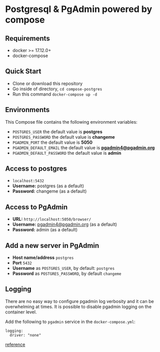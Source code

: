 # Postgresql & PgAdmin powered by compose

## Requirements

- docker >= 17.12.0+
- docker-compose

## Quick Start

- Clone or download this repository
- Go inside of directory, `cd compose-postgres`
- Run this command `docker-compose up -d`

## Environments

This Compose file contains the following environment variables:

- `POSTGRES_USER` the default value is **postgres**
- `POSTGRES_PASSWORD` the default value is **changeme**
- `PGADMIN_PORT` the default value is **5050**
- `PGADMIN_DEFAULT_EMAIL` the default value is **<pgadmin4@pgadmin.org>**
- `PGADMIN_DEFAULT_PASSWORD` the default value is **admin**

## Access to postgres

- `localhost:5432`
- **Username:** postgres (as a default)
- **Password:** changeme (as a default)

## Access to PgAdmin

- **URL:** `http://localhost:5050/browser/`
- **Username:** <pgadmin4@pgadmin.org> (as a default)
- **Password:** admin (as a default)

## Add a new server in PgAdmin

- **Host name/address** `postgres`
- **Port** `5432`
- **Username** as `POSTGRES_USER`, by default: `postgres`
- **Password** as `POSTGRES_PASSWORD`, by default `changeme`

## Logging

There are no easy way to configure pgadmin log verbosity and it can be overwhelming at times. It is possible to disable pgadmin logging on the container level.

Add the following to `pgadmin` service in the `docker-compose.yml`:

```text
logging:
  driver: "none"
```

[reference](https://github.com/khezen/compose-postgres/pull/23/files)
